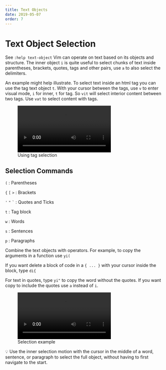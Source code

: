 ```yaml
---
title: Text Objects
date: 2019-05-07
order: 7
---
```


# Text Object Selection

<span class="sidenote">See `:help text-object`</span> Vim can operate on text based on its objects and structure. The inner object `i` is quite useful to select chunks of text inside parentheses, brackets, quotes, tags and other pairs, use `a` to also select the delimiters.

An example might help illustrate. To select text inside an html tag you can use the tag text object `t`. With your cursor between the tags, use `v` to enter visual mode, `i` for inner, `t` for tag. So `vit` will select interior content between two tags. Use `vat` to select content with tags.

<figure class="wp-block-video"><video controls src="https://mkaz.blog/wp-content/uploads/2019/05/vim-tag-select.mp4"></video> <figcaption> Using tag selection </figcaption> </figure> 

## Selection Commands

`(`
: Parentheses

`{`  `[`  `>`
: Brackets

`'`  `"`  <code>`</code>
: Quotes and Ticks

`t`
: Tag block

`w`
: Words

`s`
: Sentences

`p`
: Paragraphs


Combine the text objects with operators. For example, to copy the arguments in a function use `yi(`

If you want delete a block of code in a `{ ... }` with your cursor inside the block, type `di{`

For text in quotes, type `yi"` to copy the word without the quotes. If you want copy to include the quotes use `a` instead of `i`.

<figure class="wp-block-video"><video controls src="https://mkaz.blog/wp-content/uploads/2019/03/vim-selection.mp4"></video><figcaption>Selection example</figcaption></figure>

<span class="tip">💡</span> Use the inner selection motion with the cursor in the middle of a word, sentence, or paragraph to select the full object, without having to first navigate to the start.

